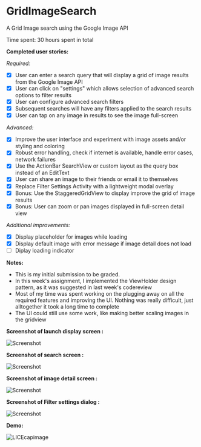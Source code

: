 GridImageSearch
===============

A Grid Image search using the Google Image API

Time spent: 30 hours spent in total

**Completed user stories:**

*Required:*

 - [x] User can enter a search query that will display a grid of image results from the Google Image API
 - [x] User can click on "settings" which allows selection of advanced search options to filter results
 - [x] User can configure advanced search filters
 - [x] Subsequent searches will have any filters applied to the search results
 - [x] User can tap on any image in results to see the image full-screen

*Advanced:*

 - [x] Improve the user interface and experiment with image assets and/or styling and coloring
 - [x] Robust error handling, check if internet is available, handle error cases, network failures
 - [x] Use the ActionBar SearchView or custom layout as the query box instead of an EditText
 - [x] User can share an image to their friends or email it to themselves
 - [x] Replace Filter Settings Activity with a lightweight modal overlay
 - [x] Bonus: Use the StaggeredGridView to display improve the grid of image results
 - [x] Bonus: User can zoom or pan images displayed in full-screen detail view

*Additional improvements:*

- [x] Display placeholder for images while loading
- [x] Display default image with error message if image detail does not load
- [ ] Diplay loading indicator

**Notes:**

* This is my initial submission to be graded. 
* In this week's assignment, I implemented the ViewHolder design pattern, as it was suggested in last week's codereview
* Most of my time was spent working on the plugging away on all the required features and improving the UI. Nothing was really difficult, just alltogether it took a long time to complete
* The UI could still use some work, like making better scaling images in the gridview

**Screenshot of launch display screen :**

![Screenshot](https://github.com/martasmith/GridImageSearch/blob/master/imgSearch_home.png)

**Screenshot of search screen :**

![Screenshot](https://github.com/martasmith/GridImageSearch/blob/master/imgSearch_screen.png)

**Screenshot of image detail screen :**

![Screenshot](https://github.com/martasmith/GridImageSearch/blob/master/imgSearch_detail.png)

**Screenshot of Filter settings dialog :**

![Screenshot](https://github.com/martasmith/GridImageSearch/blob/master/imgSearch_dialog.png)

**Demo:**

![LICEcapimage](https://github.com/martasmith/GridImageSearch/blob/master/codepath_week2_v1.gif)
